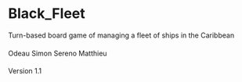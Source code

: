 # Black_Fleet
Turn-based board game of managing a fleet of ships in the Caribbean

####
Odeau Simon
Sereno Matthieu
####

Version 1.1
